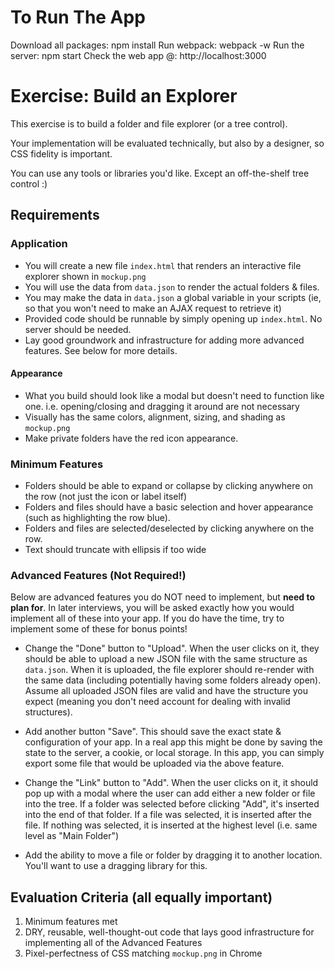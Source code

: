 # To Run The App

Download all packages: npm install
Run webpack: webpack -w
Run the server: npm start
Check the web app @: http://localhost:3000



# Exercise: Build an Explorer

This exercise is to build a folder and file explorer (or a tree control).

Your implementation will be evaluated technically, but also by a designer, so CSS fidelity is important.

You can use any tools or libraries you'd like. Except an off-the-shelf tree control :)

## Requirements

### Application
* You will create a new file `index.html` that renders an interactive file explorer shown in `mockup.png`
* You will use the data from `data.json` to render the actual folders & files.
* You may make the data in `data.json` a global variable in your scripts (ie, so that you won't need to make an AJAX request to retrieve it)
* Provided code should be runnable by simply opening up `index.html`. No server should be needed.
* Lay good groundwork and infrastructure for adding more advanced features. See below for more details.

#### Appearance
* What you build should look like a modal but doesn't need to function like one. i.e. opening/closing and dragging it around are not necessary
* Visually has the same colors, alignment, sizing, and shading as `mockup.png`
* Make private folders have the red icon appearance.

### Minimum Features
* Folders should be able to expand or collapse by clicking anywhere on the row (not just the icon or label itself)
* Folders and files should have a basic selection and hover appearance (such as highlighting the row blue).
* Folders and files are selected/deselected by clicking anywhere on the row.
* Text should truncate with ellipsis if too wide

### Advanced Features (Not Required!)
Below are advanced features you do NOT need to implement, but **need to plan for**. In later interviews,
you will be asked exactly how you would implement all of these into your app. If you do have the time, try to implement some of these for bonus points!

* Change the "Done" button to "Upload". When the user clicks on it, they should be able to upload a new JSON file with the
 same structure as `data.json`. When it is uploaded, the file explorer should re-render with the same data (including potentially having
 some folders already open). Assume all uploaded JSON files are valid and have the structure you expect (meaning you don't need account for dealing with invalid structures).

* Add another button "Save". This should save the exact state & configuration of your app. In a real app this might
be done by saving the state to the server, a cookie, or local storage. In this app, you can simply export some file that would be
uploaded via the above feature.

* Change the "Link" button to "Add". When the user clicks on it, it should pop up with a modal where the user can add
either a new folder or file into the tree. If a folder was selected before clicking "Add", it's inserted into the end of that folder. If a file was selected,
it is inserted after the file. If nothing was selected, it is inserted at the highest level (i.e. same level as "Main Folder")

* Add the ability to move a file or folder by dragging it to another location. You'll want to use a dragging library for this.


## Evaluation Criteria (all equally important)
1. Minimum features met
2. DRY, reusable, well-thought-out code that lays good infrastructure for implementing all of the Advanced Features
3. Pixel-perfectness of CSS matching `mockup.png` in Chrome
